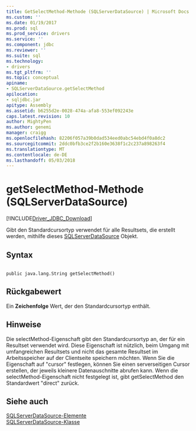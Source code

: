 ```yaml
---
title: GetSelectMethod-Methode (SQLServerDataSource) | Microsoft Docs
ms.custom: ''
ms.date: 01/19/2017
ms.prod: sql
ms.prod_service: drivers
ms.service: ''
ms.component: jdbc
ms.reviewer: ''
ms.suite: sql
ms.technology:
- drivers
ms.tgt_pltfrm: ''
ms.topic: conceptual
apiname:
- SQLServerDataSource.getSelectMethod
apilocation:
- sqljdbc.jar
apitype: Assembly
ms.assetid: b6255d2e-0028-474a-afa8-553ef092243e
caps.latest.revision: 10
author: MightyPen
ms.author: genemi
manager: craigg
ms.openlocfilehash: 82206f057a39b0dad534eed0abc54ebd4f0a8dc2
ms.sourcegitcommit: 2ddc0bfb3ce2f2b160e3638f1c2c237a898263f4
ms.translationtype: MT
ms.contentlocale: de-DE
ms.lasthandoff: 05/03/2018
---
```

# <a name="getselectmethod-method-sqlserverdatasource"></a>getSelectMethod-Methode (SQLServerDataSource)
[!INCLUDE[Driver_JDBC_Download](../../../includes/driver_jdbc_download.md)]

  Gibt den Standardcursortyp verwendet für alle Resultsets, die erstellt werden, mithilfe dieses [SQLServerDataSource](../../../connect/jdbc/reference/sqlserverdatasource-class.md) Objekt.  
  
## <a name="syntax"></a>Syntax  
  
```  
  
public java.lang.String getSelectMethod()  
```  
  
## <a name="return-value"></a>Rückgabewert  
 Ein **Zeichenfolge** Wert, der den Standardcursortyp enthält.  
  
## <a name="remarks"></a>Hinweise  
 Die selectMethod-Eigenschaft gibt den Standardcursortyp an, der für ein Resultset verwendet wird. Diese Eigenschaft ist nützlich, beim Umgang mit umfangreichen Resultsets und nicht das gesamte Resultset im Arbeitsspeicher auf der Clientseite speichern möchten. Wenn Sie die Eigenschaft auf "cursor" festlegen, können Sie einen serverseitigen Cursor erstellen, der jeweils kleinere Datenauschnitte abrufen kann. Wenn die selectMethod-Eigenschaft nicht festgelegt ist, gibt getSelectMethod den Standardwert "direct" zurück.  
  
## <a name="see-also"></a>Siehe auch  
 [SQLServerDataSource-Elemente](../../../connect/jdbc/reference/sqlserverdatasource-members.md)   
 [SQLServerDataSource-Klasse](../../../connect/jdbc/reference/sqlserverdatasource-class.md)  
  
  

